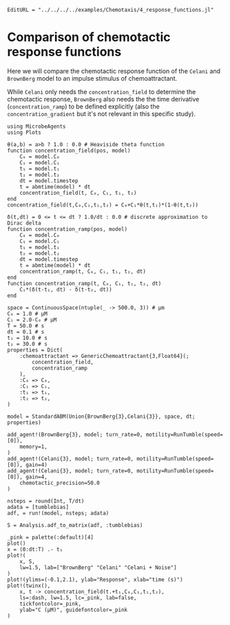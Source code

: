 ```@meta
EditURL = "../../../../examples/Chemotaxis/4_response_functions.jl"
```

# Comparison of chemotactic response functions

Here we will compare the chemotactic response function of the `Celani`
and `BrownBerg` model to an impulse stimulus of chemoattractant.

While `Celani` only needs the `concentration_field` to determine the
chemotactic response, `BrownBerg` also needs the the time derivative (`concentration_ramp`)
to be defined explicitly (also the `concentration_gradient` but it's not relevant in this specific study).

````@example 4_response_functions
using MicrobeAgents
using Plots

θ(a,b) = a>b ? 1.0 : 0.0 # Heaviside theta function
function concentration_field(pos, model)
    C₀ = model.C₀
    C₁ = model.C₁
    t₁ = model.t₁
    t₂ = model.t₂
    dt = model.timestep
    t = abmtime(model) * dt
    concentration_field(t, C₀, C₁, t₁, t₂)
end
concentration_field(t,C₀,C₁,t₁,t₂) = C₀+C₁*θ(t,t₁)*(1-θ(t,t₂))

δ(t,dt) = 0 <= t <= dt ? 1.0/dt : 0.0 # discrete approximation to Dirac delta
function concentration_ramp(pos, model)
    C₀ = model.C₀
    C₁ = model.C₁
    t₁ = model.t₁
    t₂ = model.t₂
    dt = model.timestep
    t = abmtime(model) * dt
    concentration_ramp(t, C₀, C₁, t₁, t₂, dt)
end
function concentration_ramp(t, C₀, C₁, t₁, t₂, dt)
    C₁*(δ(t-t₁, dt) - δ(t-t₂, dt))
end

space = ContinuousSpace(ntuple(_ -> 500.0, 3)) # μm
C₀ = 1.0 # μM
C₁ = 2.0-C₀ # μM
T = 50.0 # s
dt = 0.1 # s
t₁ = 10.0 # s
t₂ = 30.0 # s
properties = Dict(
    :chemoattractant => GenericChemoattractant{3,Float64}(;
        concentration_field,
        concentration_ramp
    ),
    :C₀ => C₀,
    :C₁ => C₁,
    :t₁ => t₁,
    :t₂ => t₂,
)

model = StandardABM(Union{BrownBerg{3},Celani{3}}, space, dt; properties)

add_agent!(BrownBerg{3}, model; turn_rate=0, motility=RunTumble(speed=[0]),
    memory=1,
)
add_agent!(Celani{3}, model; turn_rate=0, motility=RunTumble(speed=[0]), gain=4)
add_agent!(Celani{3}, model; turn_rate=0, motility=RunTumble(speed=[0]), gain=4,
    chemotactic_precision=50.0
)

nsteps = round(Int, T/dt)
adata = [tumblebias]
adf, = run!(model, nsteps; adata)

S = Analysis.adf_to_matrix(adf, :tumblebias)

_pink = palette(:default)[4]
plot()
x = (0:dt:T) .- t₁
plot!(
    x, S,
    lw=1.5, lab=["BrownBerg" "Celani" "Celani + Noise"]
)
plot!(ylims=(-0.1,2.1), ylab="Response", xlab="time (s)")
plot!(twinx(),
    x, t -> concentration_field(t.+t₁,C₀,C₁,t₁,t₂),
    ls=:dash, lw=1.5, lc=_pink, lab=false,
    tickfontcolor=_pink,
    ylab="C (μM)", guidefontcolor=_pink
)
````

